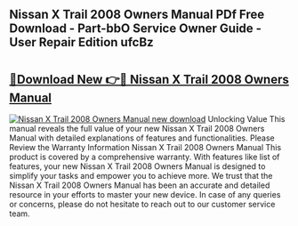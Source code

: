 ## Nissan X Trail 2008 Owners Manual PDf Free Download - Part-bbO Service Owner Guide - User Repair Edition ufcBz

# <h2><a href="http://bc67301.oget.top/?id=Nissan+X+Trail+2008+Owners+Manual">🔗Download New 👉🔴 Nissan X Trail 2008 Owners Manual</a></h2>

[![Nissan X Trail 2008 Owners Manual new download](https://i.imgur.com/5g1atiW.png)](http://bc67301.oget.top/?id=Nissan+X+Trail+2008+Owners+Manual)
Unlocking Value This manual reveals the full value of your new Nissan X Trail 2008 Owners Manual with detailed explanations of features and functionalities. Please Review the Warranty Information Nissan X Trail 2008 Owners Manual This product is covered by a comprehensive warranty. With features like list of features, your new Nissan X Trail 2008 Owners Manual is designed to simplify your tasks and empower you to achieve more. We trust that the Nissan X Trail 2008 Owners Manual has been an accurate and detailed resource in your efforts to master your new device. In case of any queries or concerns, please do not hesitate to reach out to our customer service team.

